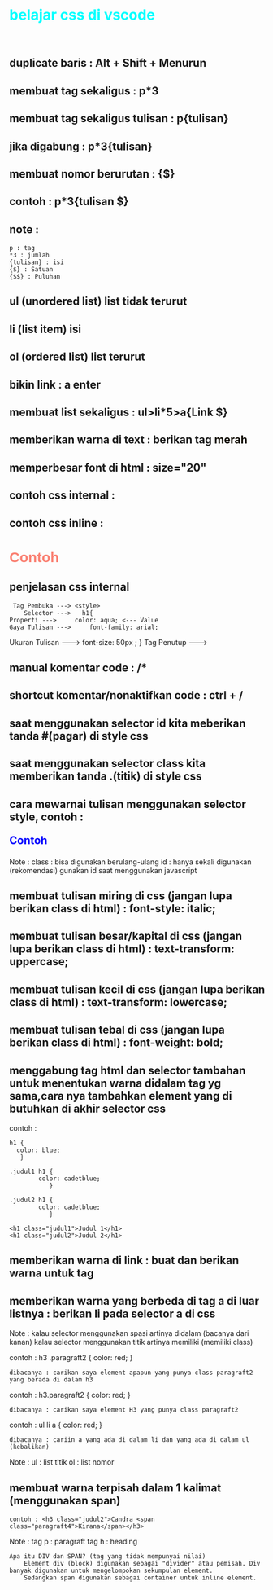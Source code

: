 # belajar css di vscode 

<br>

## duplicate baris : Alt + Shift + Menurun

## membuat tag sekaligus : p*3 

## membuat tag sekaligus tulisan : p{tulisan}
## jika digabung : p*3{tulisan}

## membuat nomor berurutan : {$} 
## contoh : p*3{tulisan $}
## note : 
	p : tag
	*3 : jumlah
	{tulisan} : isi
	{$} : Satuan
	{$$} : Puluhan


## ul (unordered list) list tidak  terurut
## li (list item) isi 
## ol (ordered list) list terurut

## bikin link : a enter

## membuat list sekaligus :    ul>li*5>a{Link $}

## memberikan warna di text : berikan tag <font color="merah"> merah </font> 

## memperbesar font di html : size="20"


## contoh css internal : 
 <style>
        h1{
            color: aqua;
        }
  </style>


## contoh css inline :
<h1 style="color: salmon; font-family: arial;">Contoh</h1>


## penjelasan css internal
     Tag Pembuka ---> <style>
       	Selector --->   h1{
   	Properti --->     color: aqua; <--- Value
    Gaya Tulisan --->	  font-family: arial;
  Ukuran Tulisan --->	  font-size: 50px ;
			   }
     Tag Penutup ---> </style>

## manual komentar code : /*
## shortcut komentar/nonaktifkan code : ctrl + /


## saat menggunakan selector id kita meberikan tanda #(pagar) di style css
## saat menggunakan selector class kita memberikan tanda .(titik) di style css
## cara mewarnai tulisan menggunakan selector style, contoh : <p style="color: blue;">Contoh</p>

Note : 
	class : bisa digunakan berulang-ulang
	id : hanya sekali digunakan (rekomendasi) gunakan id saat menggunakan javascript

## membuat tulisan miring di css (jangan lupa berikan class di html) : font-style: italic;
## membuat tulisan besar/kapital di css (jangan lupa berikan class di html) : text-transform: uppercase;
## membuat tulisan kecil di css (jangan lupa berikan class di html) : text-transform: lowercase;
## membuat tulisan tebal di css (jangan lupa berikan class di html) : font-weight: bold;


## menggabung tag html dan selector tambahan untuk menentukan warna didalam tag yg sama,cara nya tambahkan element yang di butuhkan di akhir selector css
contoh : 

	h1 {
	  color: blue;
	   }

	.judul1 h1 {
            color: cadetblue;
        	   }

	.judul2 h1 {
            color: cadetblue;
        	   }

	<h1 class="judul1">Judul 1</h1>
	<h1 class="judul2">Judul 2</h1>



## memberikan warna di link : buat dan berikan warna untuk tag <a>

## memberikan warna yang berbeda di tag a di luar listnya : berikan li pada selector a di css

Note :
	kalau selector menggunakan spasi artinya didalam (bacanya dari kanan)
	kalau selector menggunakan titik artinya memiliki (memiliki class)

contoh : h3 .paragraft2 {
		     color: red;
		        }

	dibacanya : carikan saya element apapun yang punya class paragraft2 yang berada di dalam h3

contoh : h3.paragraft2 {
		     color: red;
		       }

	dibacanya : carikan saya element H3 yang punya class paragraft2


contoh : ul li a {
		color: red;
		 }

	dibacanya : cariin a yang ada di dalam li dan yang ada di dalam ul (kebalikan)

Note : 
	ul : list titik
	ol : list nomor

## membuat warna terpisah dalam 1 kalimat (menggunakan span)
	contoh : <h3 class="judul2">Candra <span class="paragraft4">Kirana</span></h3>


Note :
	tag p : paragraft
	tag h : heading
	
	Apa itu DIV dan SPAN? (tag yang tidak mempunyai nilai)
		Element div (block) digunakan sebagai "divider" atau pemisah. Div banyak digunakan untuk mengelompokan sekumpulan element. 
		Sedangkan span digunakan sebagai container untuk inline element.
